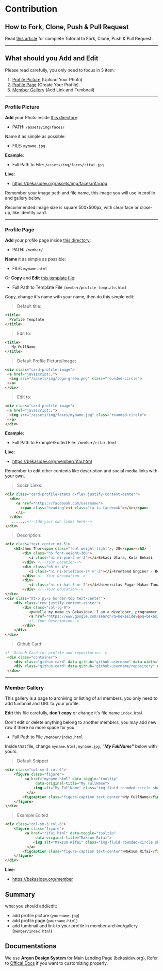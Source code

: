 # Contribution

## How to Fork, Clone, Push & Pull Request

Read <a href="https://desainerhub.com/cara-kontribusi-open-source">this article</a> for complete Tutorial to Fork, Clone, Push & Pull Request.

<hr>

## What should you Add and Edit

Please read carefully, you only need to focus in 3 item:

1. [Profile Picture](#profile-picture) (Upload Your Photo)
2. [Profile Page](#profile-page) (Create Your Profile)
3. [Member Gallery](#member-gallery) (Add Link and Tumbnail)

<hr>

### Profile Picture

**Add** your Photo inside <a href="https://github.com/bekasidev/bekasidev/tree/master/assets/img/faces">this directory</a>:

- PATH: <code>/assets/img/faces/</code>

Name it as simple as possible:

- FILE: <code>myname.jpg</code>

**Example**:

- Full Path to File: <code>/assets/img/faces/rifai.jpg</code>

**Live**:

- <a href="https://bekasidev.org/assets/img/faces/rifai.jpg">https://bekasidev.org/assets/img/faces/rifai.jpg</a>

Remember your image path and file name, this image you will use in profile and gallery below.

Recommended image size is square 500x500px, with clear face or close-up, like identity card. 

<hr>

### Profile Page

**Add** your profile page inside <a href="https://github.com/bekasidev/bekasidev/tree/master/member">this directory</a>:

- PATH: <code>/member/</code>

**Name** it as simple as possible:

- FILE: <code>myname.html</code>

Or **Copy** and **Edit** <a href="https://github.com/bekasidev/bekasidev/blob/master/member/profile-template.html">this template file</a>:

- Full Path to Template File <code>/member/profile-template.html</code>

Copy, change it's name with your name, then do this simple edit:

>Default title:

```html
<title>
  Profile Template
</title>
```

>Edit to:

```html
<title>
   My FullName
</title>
```

>Default Profile Picture/Image:

```html
<div class="card-profile-image">
 <a href="javascript:;">
  <img src="/assets/img/logo-green.png" class="rounded-circle">
 </a>
</div>
```

>Edit to:

```html
<div class="card-profile-image">
 <a href="javascript:;">
  <img src="/assets/img/faces/myname.jpg" class="rounded-circle">
 </a>
</div>
```

**Example**:

- Full Path to Example/Edited File: <code>/member/rifai.html</code>

**Live**:

- <a href="https://bekasidev.org/member/rifai.html">https://bekasidev.org/member/rifai.html</a>

Remember to edit other contents like description and social media links with your own.

>Social Links:

```html
<div class="card-profile-stats d-flex justify-content-center">
  <div>
     <a href="https://facebook.com/username">
       <span class="heading"><i class="fa fa-facebook"></i></span>
     </a>
  </div>
   .......<!--Add your own links here-->
</div>
```

>Description:

```html
<div class="text-center mt-5">
    <h3>Jhon Thor<span class="font-weight-light">, 20</span></h3>
        <div class="h6 font-weight-300">
           <i class="ni ni-pin-3 mr-2"></i>Bekasi Utara, Kota Bekasi
        </div> <!--Your Location-->
        <div class="h6 mt-4">
           <i class="ni ni-briefcase-24 mr-2"></i>Frontend Enginer - Bekasidev.org
        </div> <!--Your Occupation-->
        <div>
           <i class="ni ni-hat-3 mr-2"></i>Universitas Pagar Makan Tanaman
        </div> <!--Your Education-->
</div>
<div class="mt-5 py-5 border-top text-center">
    <div class="row justify-content-center">
        <div class="col-lg-9">
           <p>Hello my name is Bekasidev, I am a developer, programmer, designer.</p>
           <a href="https://www.google.com/search?q=bekasidev&oq=bekasidev">Show more</a>
           <!--Your Description-->
        </div>
    </div>
</div>
```

>Github Card:

```html
<!--Github Card for profile and repositories-->
 <div class="container">
    <div class="github-card" data-github="github-username" data-width="100%" data-height="" data-theme="medium"></div>
    <div class="github-card" data-github="github-username/repository" data-width="100%" data-height="" data-theme="medium"></div>
 </div>
```

<hr>

### Member Gallery

This gallery is a page to archiving or listing of all members, you only need to add tumbnail and URL to your profile.

**Edit** this file carefully, **don't copy** or change it's file name <code>index.html</code>

Don't edit or delete anything belong to another members, you may add new row if there no more space for you.

- Full Path to File <code>/member/index.html</code>

Inside that file, change <code>myname.html</code>, <code>myname.jpg</code>, ***"My FullName"*** below with yours.


>Default Snippet

```html
<div class="col-sm-3 col-6">
    <figure class="figure">
         <a href="myname.html" data-toggle="tooltip"
              data-original-title="My FullName">
             <img alt="My FullName" class="img-fluid rounded-circle shadow" src="../assets/img/faces/myname.jpg">
          </a>
        <figcaption class="figure-caption text-center">My FullName</figcaption>
    </figure>
</div>
```

>Example Edited

```html
<div class="col-sm-3 col-6">
    <figure class="figure">
         <a href="rifai.html" data-toggle="tooltip"
              data-original-title="Maksum Rifai">
             <img alt="Maksum Rifai" class="img-fluid rounded-circle shadow" src="../assets/img/faces/rifai.jpg">
          </a>
        <figcaption class="figure-caption text-center">Maksum Rifai</figcaption>
    </figure>
</div>
```

**Live**:

- <a href="https://bekasidev.org/member">https://bekasidev.org/member</a>

## Summary

what you should add/edit:
- add profile picture (`yourname.jpg`)
- add profile page (`yourname.html`)
- add tumbnail and link to your profile in member archive/gallery (`member/index.html`)

## Documentations

We use **Argon Design System** for Main Landing Page (bekasidev.org), Refer to <a href="https://demos.creative-tim.com/argon-design-system/docs/getting-started/overview.html">Offical Docs</a> if you want to customizing properly.
